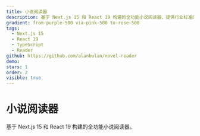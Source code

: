 ```yaml
---
title: 小说阅读器
description: 基于 Next.js 15 和 React 19 构建的全功能小说阅读器，提供行业标准的阅读体验和用户界面。支持书籍管理、阅读进度同步、书签收藏等功能。
gradient: from-purple-500 via-pink-500 to-rose-500
tags:
  - Next.js 15
  - React 19
  - TypeScript
  - Reader
github: https://github.com/alanbulan/novel-reader
demo: 
stars: 1
order: 2
visible: true
---
```


# 小说阅读器

基于 Next.js 15 和 React 19 构建的全功能小说阅读器。
